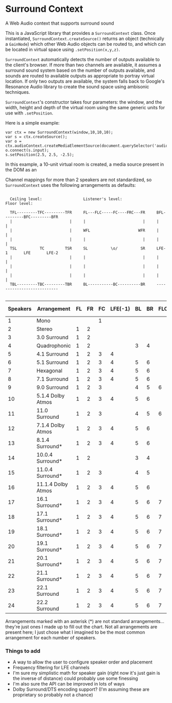 # Surround Context
A Web Audio context that supports surround sound

This is a JavaScript library that provides a `SurroundContext` class. Once instantiated, `SurroundContext.createSource()` returns an object (technically a `GainNode`) which other Web Audio objects can be routed to, and which can be located in virtual space using `.setPosition(x,y,z)`.

`SurroundContext` automatically detects the number of outputs available to the client's browser. If more than two channels are available, it assumes a surround sound system based on the number of outputs available, and sounds are routed to available outputs as appropriate to portray virtual location. If only two outputs are available, the system falls back to Google's Resonance Audio library to create the sound space using ambisonic techniques.

`SurroundContext`'s constructor takes four parameters: the window, and the width, height and depth of the virtual room using the same generic units for use with `.setPosition`.

Here is a simple example:

```
var ctx = new SurroundContext(window,10,10,10);
var s = ctx.createSource();
var o = ctx.audioContext.createMediaElementSource(document.querySelector('audio'));
o.connect(s.input);
s.setPosition(2.5, 2.5, -2.5);
```

In this example, a 10-unit virtual room is created, a media source present in the DOM as an <audio> element is connected to a source in that context, and the source is moved to a point 2.5 units behind, above and to the right of the listener.

Channel mappings for more than 2 speakers are not standardized, so `SurroundContext` uses the following arrangements as defaults:
  
```
  
  Ceiling level:                  Listener's level:               Floor level:
  
  TFL---------TFC---------TFR     FL---FLC-----FC----FRC---FR     BFL---------BFC---------BFR     
  |                         |     |                         |     |                         |
  |                         |     WFL                     WFR     |                         |
  |                         |     |                         |     |                         |
  TSL          TC         TSR     SL          \o/          SR     LFE-1       LFE       LFE-2
  |                         |     |                         |     |                         |
  |                         |     |                         |     |                         |
  |                         |     |                         |     |                         |
  TBL---------TBC---------TBR     BL-----------BC----------BR     ---------------------------
  
```
  
| Speakers | Arrangement | FL | FR | FC | LFE(-1) | BL | BR | FLC | FRC | BC | LFE-2 | SL | SR | TFL | TFR | TFC | TC | TBL | TBR | TSL | TSR | TBC | BFC | BFL | BFR | WFL | WFR | WBL | WBR |
| --- | --- | --- | --- | --- | --- | --- | --- | --- | --- | --- | --- | --- | --- | --- | --- | --- | --- | --- | --- | --- | --- | --- | --- | --- | --- | --- | --- | --- | --- |
| 1 | Mono |  |  | 1 |  |  |  |  |  |  |  |  |  |  |  |  |  |  |  |  |  |  |  |  |  |  |  |  |  |
| 2 | Stereo | 1 | 2 |  |  |  |  |  |  |  |  |  |  |  |  |  |  |  |  |  |  |  |  |  |  |  |  |  |  |
| 3 | 3.0 Surround | 1 | 2 |  |  |  |  |  |  | 3 |  |  |  |  |  |  |  |  |  |  |  |  |  |  |  |  |  |  |  |
| 4 | Quadrophonic | 1 | 2 |  |  | 3 | 4 |  |  |  |  |  |  |  |  |  |  |  |  |  |  |  |  |  |  |  |  |  |  |
| 5 | 4.1 Surround | 1 | 2 | 3 | 4 |  |  |  |  | 5 |  |  |  |  |  |  |  |  |  |  |  |  |  |  |  |  |  |  |  |
| 6 | 5.1 Surround | 1 | 2 | 3 | 4 | 5 | 6 |  |  |  |  |  |  |  |  |  |  |  |  |  |  |  |  |  |  |  |  |  |  |
| 7 | Hexagonal | 1 | 2 | 3 | 4 | 5 | 6 |  |  | 7 |  |  |  |  |  |  |  |  |  |  |  |  |  |  |  |  |  |  |  |
| 8 | 7.1 Surround | 1 | 2 | 3 | 4 | 5 | 6 |  |  |  |  | 7 | 8 |  |  |  |  |  |  |  |  |  |  |  |  |  |  |  |  |
| 9 | 9.0 Surround | 1 | 2 | 3 |  | 4 | 5 | 6 | 7 |  |  | 8 | 9 |  |  |  |  |  |  |  |  |  |  |  |  |  |  |  |  |
| 10 | 5.1.4 Dolby Atmos | 1 | 2 | 3 | 4 | 5 | 6 |  |  |  |  |  |  | 7 | 8 |  |  | 9 | 10 |  |  |  |  |  |  |  |  |  |  |
| 11 | 11.0 Surround | 1 | 2 | 3 |  | 4 | 5 | 6 | 7 |  |  | 8 | 9 |  |  |  |  |  |  |  |  |  |  |  |  | 10 | 11 |  |  |
| 12 | 7.1.4 Dolby Atmos | 1 | 2 | 3 | 4 | 5 | 6 |  |  |  |  | 7 | 8 | 9 | 10 |  |  | 11 | 12 |  |  |  |  |  |  |  |  |  |  |
| 13 | 8.1.4 Surround* | 1 | 2 | 3 | 4 | 5 | 6 |  |  | 7 |  | 8 | 9 | 10 | 11 |  |  | 12 | 13 |  |  |  |  |  |  |  |  |  |  |
| 14 | 10.0.4 Surround* | 1 | 2 |  |  | 3 | 4 |  |  |  |  | 5 | 6 | 7 | 8 |  |  | 9 | 10 |  |  |  |  |  |  | 11 | 12 | 13 | 14 |
| 15 | 11.0.4 Surround* | 1 | 2 | 3 |  | 4 | 5 |  |  |  |  | 6 | 7 | 8 | 9 |  |  | 10 | 11 |  |  |  |  |  |  | 12 | 13 | 14 | 15 |
| 16 | 11.1.4 Dolby Atmos | 1 | 2 | 3 | 4 | 5 | 6 |  |  |  |  | 7 | 8 | 9 | 10 |  |  | 11 | 12 |  |  |  |  |  |  | 13 | 14 | 15 | 16 |
| 17 | 16.1 Surround* | 1 | 2 | 3 | 4 | 5 | 6 | 7 | 8 | 9 |  | 10 | 11 | 12 | 13 |  |  | 14 | 15 | 16 | 17 |  |  |  |  |  |  |  |  |
| 18 | 17.1 Surround* | 1 | 2 | 3 | 4 | 5 | 6 | 7 | 8 | 9 |  | 10 | 11 | 12 | 13 | 14 |  | 15 | 16 | 17 | 18 |  |  |  |  |  |  |  |  |
| 19 | 18.1 Surround* | 1 | 2 | 3 | 4 | 5 | 6 | 7 | 8 | 9 |  | 10 | 11 | 12 | 13 | 14 |  | 15 | 16 | 17 | 18 | 19 |  |  |  |  |  |  |  |
| 20 | 19.1 Surround* | 1 | 2 | 3 | 4 | 5 | 6 | 7 | 8 | 9 |  | 10 | 11 | 12 | 13 | 14 | 15 | 16 | 17 | 18 | 19 | 20 |  |  |  |  |  |  |  |
| 21 | 20.1 Surround* | 1 | 2 | 3 | 4 | 5 | 6 | 7 | 8 | 9 |  | 10 | 11 | 12 | 13 | 14 | 15 | 16 | 17 | 18 | 19 | 20 | 21 |  |  |  |  |  |  |
| 22 | 21.1 Surround* | 1 | 2 | 3 | 4 | 5 | 6 | 7 | 8 | 9 |  | 10 | 11 | 12 | 13 | 14 | 15 | 16 | 17 | 18 | 19 | 20 |  | 21 | 22 |  |  |  |  |
| 23 | 22.1 Surround | 1 | 2 | 3 | 4 | 5 | 6 | 7 | 8 | 9 |  | 10 | 11 | 12 | 13 | 14 | 15 | 16 | 17 | 18 | 19 | 20 | 21 | 22 | 23 |  |  |  |  |
| 24 | 22.2 Surround | 1 | 2 | 3 | 4 | 5 | 6 | 7 | 8 | 9 | 10 | 11 | 12 | 13 | 14 | 15 | 16 | 17 | 18 | 19 | 20 | 21 | 22 | 23 | 24 |  |  |  |  |

Arrangements marked with an asterisk (*) are not standard arrangements... they're just ones I made up to fill out the chart. Not all arrangements are present here; I just chose what I imagined to be the most common arrangement for each number of speakers.
  
### Things to add
  
- A way to allow the user to configure speaker order and placement
- Frequency filtering for LFE channels
- I'm sure my simplistic math for speaker gain (right now it's just gain is the inverse of distance) could probably use some finessing
- I'm also sure the API can be improved in lots of ways
- Dolby Surround/DTS encoding support? (I'm assuming these are proprietary so probably not a chance)
  
  
  
